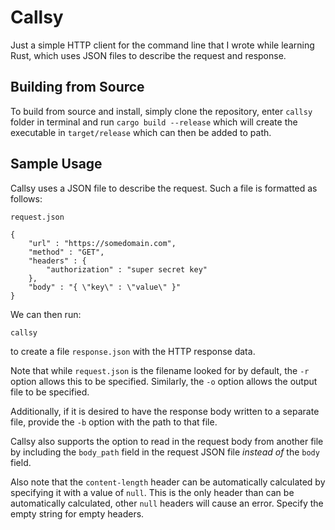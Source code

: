 # Callsy

Just a simple HTTP client for the command line that I wrote while learning Rust, which uses JSON files to describe the request and response.

## Building from Source

To build from source and install, simply clone the repository, enter `callsy` folder in terminal and run `cargo build --release` which will create the executable in `target/release` which can then be added to path.

## Sample Usage

Callsy uses a JSON file to describe the request. Such a file is formatted as follows:

`request.json`

```
{
    "url" : "https://somedomain.com",
    "method" : "GET",
    "headers" : {
        "authorization" : "super secret key"
    },
    "body" : "{ \"key\" : \"value\" }"
}
```

We can then run:

```
callsy
```

to create a file `response.json` with the HTTP response data.

Note that while `request.json` is the filename looked for by default, the `-r` option allows this to be specified. Similarly, the `-o` option allows the output file to be specified.

Additionally, if it is desired to have the response body written to a separate file, provide the `-b` option with the path to that file.

Callsy also supports the option to read in the request body from another file by including the `body_path` field in the request JSON file *instead of* the `body` field.

Also note that the `content-length` header can be automatically calculated by specifying it with a value of `null`. This is the only header than can be automatically calculated, other `null` headers will cause an error. Specify the empty string for empty headers.
